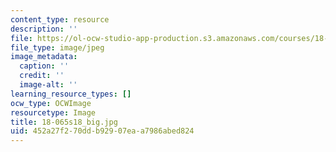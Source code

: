 ```yaml
---
content_type: resource
description: ''
file: https://ol-ocw-studio-app-production.s3.amazonaws.com/courses/18-065-matrix-methods-in-data-analysis-signal-processing-and-machine-learning-spring-2018/452a27f270ddb92907eaa7986abed824_18-065s18_big.jpg
file_type: image/jpeg
image_metadata:
  caption: ''
  credit: ''
  image-alt: ''
learning_resource_types: []
ocw_type: OCWImage
resourcetype: Image
title: 18-065s18_big.jpg
uid: 452a27f2-70dd-b929-07ea-a7986abed824
---
```

